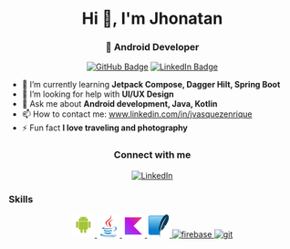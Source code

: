 <h1 align="center">Hi 👋, I'm Jhonatan</h1>
<h3 align="center"> 📱 Android Developer</h3>

<p align="center">
  <a href="https://github.com/jvasquezd"><img src="https://img.shields.io/github/followers/jvasquezd?label=Follow&style=social" alt="GitHub Badge"></a>
  <a href="https://linkedin.com/in/jvasquezenrique"><img src="https://img.shields.io/badge/LinkedIn-blue?style=flat&logo=linkedin" alt="LinkedIn Badge"></a>
</p>

- 🌱 I’m currently learning **Jetpack Compose, Dagger Hilt, Spring Boot**
- 🤝 I’m looking for help with **UI/UX Design**
- 💬 Ask me about **Android development, Java, Kotlin**
- 📫 How to contact me: www.linkedin.com/in/jvasquezenrique
- ⚡ Fun fact **I love traveling and photography**


<h3 align="center">Connect with me</h3>
<p align="center">
  <a href="https://linkedin.com/in/jvasquezenrique" target="blank"><img align="center" src="https://cdn.jsdelivr.net/npm/simple-icons@v3/icons/linkedin.svg" alt="LinkedIn" height="30" width="40"/></a>
</p>
    
<h3 align="left">Skills</h3>
    <p align="center">
      <a href="https://developer.android.com" target="_blank" rel="noreferrer">
        <img src="https://raw.githubusercontent.com/devicons/devicon/master/icons/android/android-original-wordmark.svg" alt="android" width="40" height="40"/>
      </a>
      <a href="https://www.java.com" target="_blank" rel="noreferrer">
        <img src="https://raw.githubusercontent.com/devicons/devicon/master/icons/java/java-original.svg" alt="java" width="40" height="40"/>
      </a>
      <a href="https://kotlinlang.org" target="_blank" rel="noreferrer">
        <img src="https://raw.githubusercontent.com/devicons/devicon/master/icons/kotlin/kotlin-original.svg" alt="kotlin" width="40" height="40"/>
      </a>
      <a href="https://www.sqlite.org/" target="_blank" rel="noreferrer">
        <img src="https://raw.githubusercontent.com/devicons/devicon/master/icons/sqlite/sqlite-original.svg" alt="sqlite" width="40" height="40"/>
      </a>
      <a href="https://firebase.google.com/" target="_blank" rel="noreferrer">
        <img src="https://www.vectorlogo.zone/logos/firebase/firebase-icon.svg" alt="firebase" width="40" height="40"/>
      </a>
      <a href="https://git-scm.com/" target="_blank" rel="noreferrer">
        <img src="https://www.vectorlogo.zone/logos/git-scm/git-scm-icon.svg" alt="git" width="40" height="40"/>
      </a>
</p>
